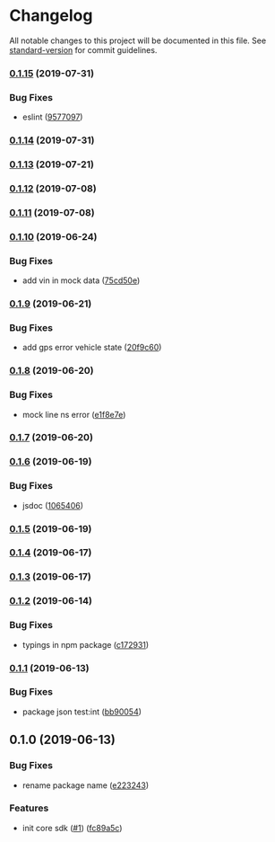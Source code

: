 # Changelog

All notable changes to this project will be documented in this file. See [standard-version](https://github.com/conventional-changelog/standard-version) for commit guidelines.

### [0.1.15](https://github.com/36node/bus-core-sdk-js/compare/v0.1.14...v0.1.15) (2019-07-31)


### Bug Fixes

* eslint ([9577097](https://github.com/36node/bus-core-sdk-js/commit/9577097))



### [0.1.14](https://github.com/36node/bus-core-sdk-js/compare/v0.1.13...v0.1.14) (2019-07-31)



### [0.1.13](https://github.com/36node/bus-core-sdk-js/compare/v0.1.12...v0.1.13) (2019-07-21)



### [0.1.12](https://github.com/36node/bus-core-sdk-js/compare/v0.1.11...v0.1.12) (2019-07-08)



### [0.1.11](https://github.com/36node/bus-core-sdk-js/compare/v0.1.10...v0.1.11) (2019-07-08)



### [0.1.10](https://github.com/36node/bus-core-sdk-js/compare/v0.1.9...v0.1.10) (2019-06-24)


### Bug Fixes

* add vin in mock data ([75cd50e](https://github.com/36node/bus-core-sdk-js/commit/75cd50e))



### [0.1.9](https://github.com/36node/bus-core-sdk-js/compare/v0.1.8...v0.1.9) (2019-06-21)


### Bug Fixes

* add gps error vehicle state ([20f9c60](https://github.com/36node/bus-core-sdk-js/commit/20f9c60))



### [0.1.8](https://github.com/36node/bus-core-sdk-js/compare/v0.1.7...v0.1.8) (2019-06-20)


### Bug Fixes

* mock line ns error ([e1f8e7e](https://github.com/36node/bus-core-sdk-js/commit/e1f8e7e))



### [0.1.7](https://github.com/36node/bus-core-sdk-js/compare/v0.1.6...v0.1.7) (2019-06-20)



### [0.1.6](https://github.com/36node/bus-core-sdk-js/compare/v0.1.5...v0.1.6) (2019-06-19)


### Bug Fixes

* jsdoc ([1065406](https://github.com/36node/bus-core-sdk-js/commit/1065406))



### [0.1.5](https://github.com/36node/bus-core-sdk-js/compare/v0.1.4...v0.1.5) (2019-06-19)



### [0.1.4](https://github.com/36node/bus-core-sdk-js/compare/v0.1.2...v0.1.4) (2019-06-17)



### [0.1.3](https://github.com/36node/bus-core-sdk-js/compare/v0.1.2...v0.1.3) (2019-06-17)



### [0.1.2](https://github.com/36node/bus-core-sdk-js/compare/v0.1.1...v0.1.2) (2019-06-14)


### Bug Fixes

* typings in npm package ([c172931](https://github.com/36node/bus-core-sdk-js/commit/c172931))



### [0.1.1](https://github.com/36node/bus-core-sdk-js/compare/v0.1.0...v0.1.1) (2019-06-13)


### Bug Fixes

* package json test:int ([bb90054](https://github.com/36node/bus-core-sdk-js/commit/bb90054))



## 0.1.0 (2019-06-13)


### Bug Fixes

* rename package name ([e223243](https://github.com/36node/bus-core-sdk-js/commit/e223243))


### Features

* init core sdk ([#1](https://github.com/36node/bus-core-sdk-js/issues/1)) ([fc89a5c](https://github.com/36node/bus-core-sdk-js/commit/fc89a5c))
